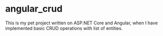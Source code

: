 # angular_crud
This is my pet project written on ASP.NET Core and Angular, when I have implemented basic CRUD operations with list of entities.
